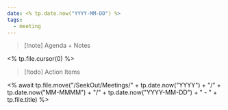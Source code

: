```yaml
---
date: <% tp.date.now("YYYY-MM-DD") %>
tags:
  - meeting
---
```

> [!note] Agenda + Notes
> 

<% tp.file.cursor(0) %>

> [!todo] Action Items

<% await tp.file.move("/SeekOut/Meetings/" + tp.date.now("YYYY") + "/" + tp.date.now("MM-MMMM") + "/" + tp.date.now("YYYY-MM-DD") + " - " + tp.file.title) %>